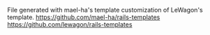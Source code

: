 File generated with mael-ha's template customization of LeWagon's template.
https://github.com/mael-ha/rails-templates
https://github.com/lewagon/rails-templates
